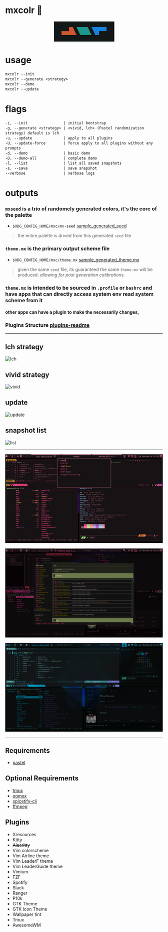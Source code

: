 # mxcolr :construction:

<p align="center">
  <img width="193" height="64" src="./data/seed_2021-05-14-123246_193x64_scrot.png">
</p>

usage
=====
    mxcolr --init
    mxcolr --generate <strategy>
    mxcolr --demo
    mxcolr --update

flags
=====
    -i, --init                | initial bootstrap
    -g, --generate <strategy> | <vivid, lch> (Pastel randomization strategy) default is lch
    -u, --update              | apply to all plugins
    -U, --update-force        | force apply to all plugins without any prompts
    -d, --demo                | basic demo
    -D, --demo-all            | complete demo
    -l, --list                | list all saved snapshots
    -s, --save                | save snapshot
    --verbose                 | verbose logs

outputs
=======
### `mxseed` is a trio of randomely generated colors, it's the core of the palette
- `$XDG_CONFIG_HOME/mxc/mx-seed`  [sample_generated_seed](./data/sample_mx-seed)
> the entire palette is drived from this generated `seed` file 

### `theme.mx` is the primary output scheme file
- `$XDG_CONFIG_HOME/mxc/theme.mx` [sample_generated_theme.mx](./data/sample_theme.mx)
> given the same `seed` file, its guaranteed the same `theme.mx` will be produced.
> _allowing for post generation calibrations._

### `theme.mx` is intended to be sourced in `.profile` or `bashrc` and have apps that can directly access system env read system scheme from it

#### other apps can have a plugin to make the necessarily changes,

### **Plugins Structure** [plugins-readme](./plugins)

***

lch strategy
------------
![lch](./data/lch_210511171753.gif)

vivid strategy
--------------
![vivid](./data/vivid_210511172635.gif)

update
------
![update](./data/update_210511172824.gif)

snapshot list
-------------
![list](./data/list_210511173612.gif)
  
***
  
![screenshot](./data/2021-05-10-021854_1920x1080_scrot.png)

![screenshot](./data/2021-05-13-155549_1920x1080_scrot.png)

![screenshot](./data/2021-05-13-172453_1920x1080_scrot.png)

***

Requirements
------------
- [pastel](https://github.com/sharkdp/pastel)

Optional Requirements
---------------------
- [tmux](https://github.com/tmux/tmux)
- [oomox](https://github.com/themix-project/oomox)
- [spicetify-cli](https://github.com/khanhas/spicetify-cli)
- [ffmpeg](https://github.com/FFmpeg/FFmpeg)

Plugins
-------
- Xresources
- Kitty
- ~~Alacritty~~
- Vim colorscheme
- Vim Airline theme
- Vim LeaderF theme
- Vim LeaderGuide theme
- Vimium
- FZF
- Spotify
- Slack
- Ranger
- P10k
- GTK Theme
- GTK Icon Theme
- Wallpaper tint
- Tmux
- AwesomeWM

